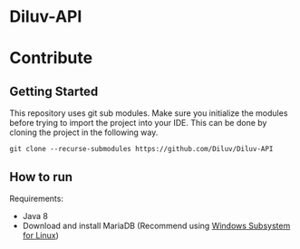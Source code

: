 # Diluv-API

# Contribute

## Getting Started

This repository uses git sub modules. Make sure you initialize the modules before trying to import the project into your IDE. This can be done by cloning the project in the following way. 

```
git clone --recurse-submodules https://github.com/Diluv/Diluv-API
```

## How to run

Requirements:
- Java 8
- Download and install MariaDB (Recommend using [Windows Subsystem for Linux](https://docs.microsoft.com/en-us/windows/wsl/install-win10))